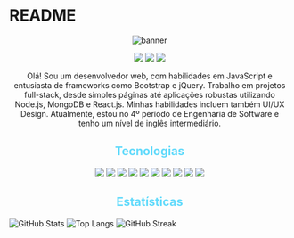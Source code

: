 # README
<p align="center" ">
  <img src="https://github.com/Gustav-Stack/Gustav-Stack/assets/84866142/e3a1c64b-0f17-45f2-ac6a-f41142d1bcc9" alt="banner" >

</p>
<p align="center">
  <img src="https://badges.pufler.dev/visits/Gustav-Stack/Gustav-Stack"/> 
  <img src="https://badges.pufler.dev/repos/Gustav-Stack"/>
  <img src="https://badges.pufler.dev/commits/monthly/Gustav-Stack" />
</p>
<p align="center">
  Olá! Sou um desenvolvedor web, com habilidades em JavaScript e entusiasta de frameworks como Bootstrap e jQuery. Trabalho em projetos full-stack, desde simples páginas até aplicações robustas utilizando Node.js, MongoDB e React.js. Minhas habilidades incluem também UI/UX Design. Atualmente, estou no 4º período de Engenharia de Software e tenho um nível de inglês intermediário.
</p>
<h2 align="center" style="color: #61dafb;">Tecnologias</h2>
<p align="center">
  <img src="https://img.shields.io/badge/C-00599C?style=for-the-badge&logo=c&logoColor=white"/>
  <img src="https://img.shields.io/badge/Javascript-F7DF1E?style=for-the-badge&logo=javascript&logoColor=black"/>
  <img src="https://img.shields.io/badge/HTML5-E34F26?style=for-the-badge&logo=html5&logoColor=white"/>
  <img src="https://img.shields.io/badge/CSS3-1572B6?style=for-the-badge&logo=css3"/>
  <img src="https://img.shields.io/badge/Bootstrap-563D7C?style=for-the-badge&logo=bootstrap"/>
  <img src="https://img.shields.io/badge/Node.js-339933?style=for-the-badge&logo=node.js&logoColor=white"/>
  <img src="https://img.shields.io/badge/React-61DAFB?style=for-the-badge&logo=react&logoColor=black"/>
  <img src="https://img.shields.io/badge/MongoDB-47A248?style=for-the-badge&logo=mongodb&logoColor=white"/>
  <img src="https://img.shields.io/badge/Git-F05032?style=for-the-badge&logo=git&logoColor=white"/>
  <img src="https://img.shields.io/badge/GitHub-181717?style=for-the-badge&logo=github&logoColor=white"/>
</p>
<h2 align="center" style="color: #61dafb;">Estatísticas</h2>
<p >
  <img src="https://github-readme-stats.vercel.app/api?username=Gustav-Stack&show_icons=true&theme=dark" alt="GitHub Stats">
  <img src="https://github-readme-stats.vercel.app/api/top-langs/?username=Gustav-Stack&layout=compact&theme=dark" alt="Top Langs">
  <img src="https://github-readme-streak-stats.herokuapp.com/?user=Gustav-Stack&theme=dark" alt="GitHub Streak">
</p>
